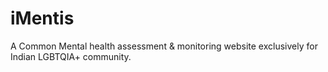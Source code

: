 # iMentis

A Common Mental health assessment & monitoring website exclusively for Indian LGBTQIA+ community.

